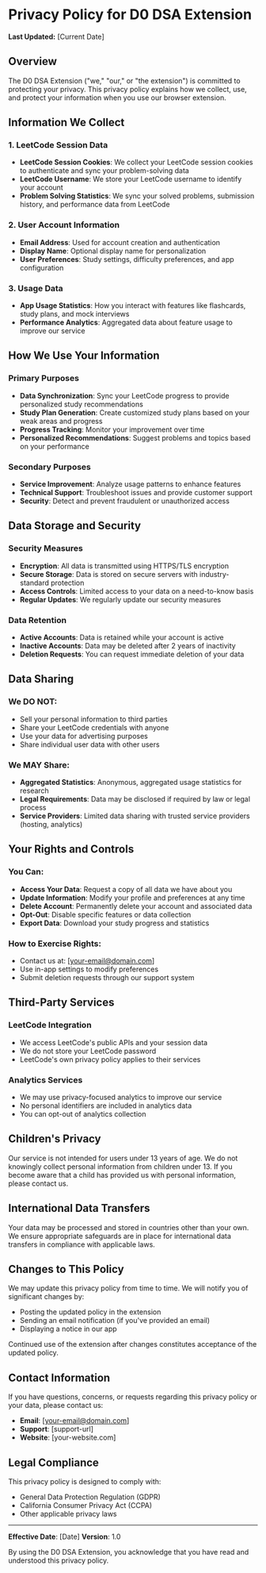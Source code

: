 # Privacy Policy for D0 DSA Extension

**Last Updated:** [Current Date]

## Overview

The D0 DSA Extension ("we," "our," or "the extension") is committed to protecting your privacy. This privacy policy explains how we collect, use, and protect your information when you use our browser extension.

## Information We Collect

### 1. LeetCode Session Data

- **LeetCode Session Cookies**: We collect your LeetCode session cookies to authenticate and sync your problem-solving data
- **LeetCode Username**: We store your LeetCode username to identify your account
- **Problem Solving Statistics**: We sync your solved problems, submission history, and performance data from LeetCode

### 2. User Account Information

- **Email Address**: Used for account creation and authentication
- **Display Name**: Optional display name for personalization
- **User Preferences**: Study settings, difficulty preferences, and app configuration

### 3. Usage Data

- **App Usage Statistics**: How you interact with features like flashcards, study plans, and mock interviews
- **Performance Analytics**: Aggregated data about feature usage to improve our service

## How We Use Your Information

### Primary Purposes

- **Data Synchronization**: Sync your LeetCode progress to provide personalized study recommendations
- **Study Plan Generation**: Create customized study plans based on your weak areas and progress
- **Progress Tracking**: Monitor your improvement over time
- **Personalized Recommendations**: Suggest problems and topics based on your performance

### Secondary Purposes

- **Service Improvement**: Analyze usage patterns to enhance features
- **Technical Support**: Troubleshoot issues and provide customer support
- **Security**: Detect and prevent fraudulent or unauthorized access

## Data Storage and Security

### Security Measures

- **Encryption**: All data is transmitted using HTTPS/TLS encryption
- **Secure Storage**: Data is stored on secure servers with industry-standard protection
- **Access Controls**: Limited access to your data on a need-to-know basis
- **Regular Updates**: We regularly update our security measures

### Data Retention

- **Active Accounts**: Data is retained while your account is active
- **Inactive Accounts**: Data may be deleted after 2 years of inactivity
- **Deletion Requests**: You can request immediate deletion of your data

## Data Sharing

### We DO NOT:

- Sell your personal information to third parties
- Share your LeetCode credentials with anyone
- Use your data for advertising purposes
- Share individual user data with other users

### We MAY Share:

- **Aggregated Statistics**: Anonymous, aggregated usage statistics for research
- **Legal Requirements**: Data may be disclosed if required by law or legal process
- **Service Providers**: Limited data sharing with trusted service providers (hosting, analytics)

## Your Rights and Controls

### You Can:

- **Access Your Data**: Request a copy of all data we have about you
- **Update Information**: Modify your profile and preferences at any time
- **Delete Account**: Permanently delete your account and associated data
- **Opt-Out**: Disable specific features or data collection
- **Export Data**: Download your study progress and statistics

### How to Exercise Rights:

- Contact us at: [your-email@domain.com]
- Use in-app settings to modify preferences
- Submit deletion requests through our support system

## Third-Party Services

### LeetCode Integration

- We access LeetCode's public APIs and your session data
- We do not store your LeetCode password
- LeetCode's own privacy policy applies to their services

### Analytics Services

- We may use privacy-focused analytics to improve our service
- No personal identifiers are included in analytics data
- You can opt-out of analytics collection

## Children's Privacy

Our service is not intended for users under 13 years of age. We do not knowingly collect personal information from children under 13. If you become aware that a child has provided us with personal information, please contact us.

## International Data Transfers

Your data may be processed and stored in countries other than your own. We ensure appropriate safeguards are in place for international data transfers in compliance with applicable laws.

## Changes to This Policy

We may update this privacy policy from time to time. We will notify you of significant changes by:

- Posting the updated policy in the extension
- Sending an email notification (if you've provided an email)
- Displaying a notice in our app

Continued use of the extension after changes constitutes acceptance of the updated policy.

## Contact Information

If you have questions, concerns, or requests regarding this privacy policy or your data, please contact us:

- **Email**: [your-email@domain.com]
- **Support**: [support-url]
- **Website**: [your-website.com]

## Legal Compliance

This privacy policy is designed to comply with:

- General Data Protection Regulation (GDPR)
- California Consumer Privacy Act (CCPA)
- Other applicable privacy laws

---

**Effective Date**: [Date]
**Version**: 1.0

By using the D0 DSA Extension, you acknowledge that you have read and understood this privacy policy.
